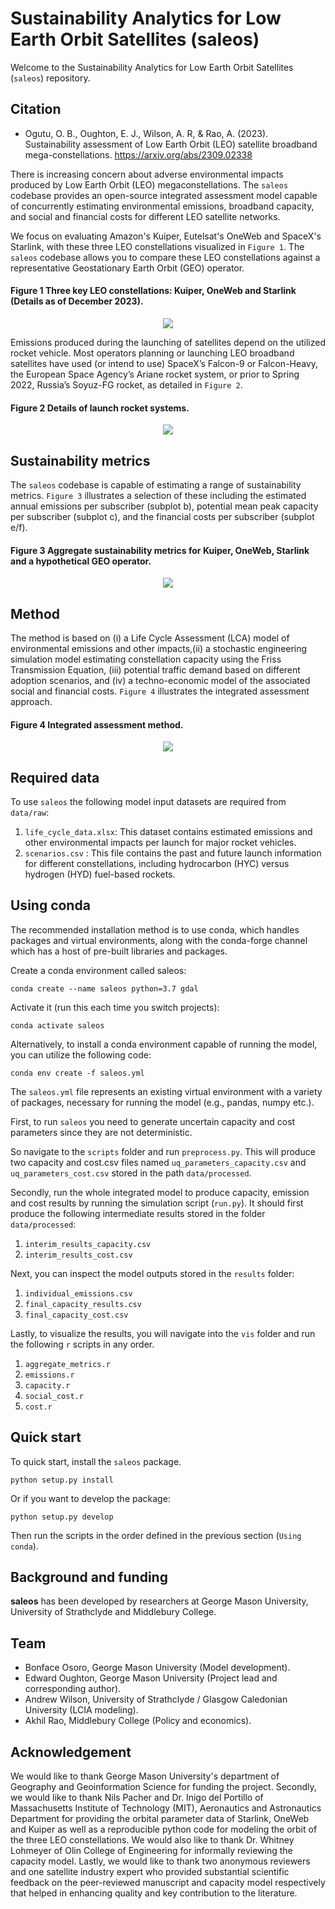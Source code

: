 # Sustainability Analytics for Low Earth Orbit Satellites (saleos)

Welcome to the Sustainability Analytics for Low Earth Orbit Satellites 
(`saleos`) repository.

Citation
---------
- Ogutu, O. B., Oughton, E. J., Wilson, A. R, & Rao, A. (2023). Sustainability 
assessment of Low Earth Orbit (LEO) satellite broadband mega-constellations. 
https://arxiv.org/abs/2309.02338

There is increasing concern about adverse environmental impacts produced by 
Low Earth Orbit (LEO) megaconstellations. The `saleos` codebase provides an 
open-source integrated assessment model capable of concurrently estimating 
environmental emissions, broadband capacity, and social and financial costs 
for different LEO satellite networks.

We focus on evaluating Amazon's Kuiper, Eutelsat's OneWeb and SpaceX's Starlink,
with these three LEO constellations visualized in `Figure 1`. The `saleos` 
codebase allows you to compare these LEO constellations against a representative
Geostationary Earth Orbit (GEO) operator.  

#### Figure 1 Three key LEO constellations: Kuiper, OneWeb and Starlink (Details as of December 2023).
<p align="center">
  <img src="/docs/a_fig_1.png" />
</p>

Emissions produced during the launching of satellites depend on the 
utilized rocket vehicle. Most operators planning or launching LEO broadband 
satellites have used (or intend to use) SpaceX’s Falcon-9 or Falcon-Heavy, 
the European Space Agency’s Ariane rocket system, or prior to Spring 2022, 
Russia’s Soyuz-FG rocket, as detailed in `Figure 2`. 

#### Figure 2 Details of launch rocket systems.
<p align="center">
  <img src="/docs/b_fig_2.png" />
</p>


## Sustainability metrics

The `saleos` codebase is capable of estimating a range of sustainability 
metrics. `Figure 3` illustrates a selection of these including the estimated 
annual emissions per subscriber (subplot b), potential mean peak capacity per 
subscriber (subplot c), and the financial costs per subscriber (subplot e/f).

#### Figure 3 Aggregate sustainability metrics for Kuiper, OneWeb, Starlink and a hypothetical GEO operator.
<p align = 'center'>
  <img src= '/docs/c_aggregate_metrics.png' />
</p>

## Method

The method is based on (i) a Life Cycle Assessment (LCA) model of environmental 
emissions and other impacts,(ii) a stochastic engineering simulation model 
estimating constellation capacity using the Friss Transmission Equation, (iii) 
potential traffic demand based on different adoption scenarios, and (iv) a 
techno-economic model of the associated social and financial costs. `Figure 4` 
illustrates the integrated assessment approach.

#### Figure 4 Integrated assessment method.
<p align = 'center'>
  <img src= '/docs/method_box_diagram.png' />
</p>

## Required data

To use `saleos` the following model input datasets are required from `data/raw`: 
1. `life_cycle_data.xlsx`: This dataset contains estimated emissions and 
other environmental impacts per launch for major rocket vehicles. 
2. `scenarios.csv` : This file contains the past and future launch information
for different constellations, including hydrocarbon (HYC) versus hydrogen (HYD) 
fuel-based rockets. 

Using conda
-----------
The recommended installation method is to use conda, which handles packages 
and virtual environments, along with the conda-forge channel which has a host 
of pre-built libraries and packages.

Create a conda environment called saleos:

  `conda create --name saleos python=3.7 gdal`

Activate it (run this each time you switch projects):

  `conda activate saleos`

Alternatively, to install a conda environment capable of running the model, 
you can utilize the following code:

  `conda env create -f saleos.yml`

The `saleos.yml` file represents an existing virtual environment with a 
variety of packages, necessary for running the model (e.g., pandas, numpy etc.).

First, to run `saleos` you need to generate uncertain capacity and cost 
parameters since they are not deterministic.

So navigate to the `scripts` folder and run `preprocess.py`. This will produce 
two capacity and cost.csv files named `uq_parameters_capacity.csv` and 
`uq_parameters_cost.csv` stored in the path `data/processed`.

Secondly, run the whole integrated model to produce capacity, emission and 
cost results by running the simulation script (`run.py`). It should first 
produce the following intermediate results stored in the folder 
`data/processed`:

1. `interim_results_capacity.csv`
2. `interim_results_cost.csv`

Next, you can inspect the model outputs stored in the `results` folder:

1. `individual_emissions.csv`
2. `final_capacity_results.csv`
3. `final_capacity_cost.csv`

Lastly, to visualize the results, you will navigate into the `vis` folder 
and run the following `r` scripts in any order.

1. `aggregate_metrics.r`
2. `emissions.r`
3. `capacity.r`
4. `social_cost.r`
5. `cost.r`

Quick start
-----------
To quick start, install the `saleos` package.

  `python setup.py install`

Or if you want to develop the package:

   `python setup.py develop`

Then run the scripts in the order defined in the previous section (`Using conda`).

Background and funding
----------------------

**saleos** has been developed by researchers at George Mason University, 
University of Strathclyde and Middlebury College.

## Team
- Bonface Osoro, George Mason University (Model development).
- Edward Oughton, George Mason University (Project lead and corresponding 
author).
- Andrew Wilson, University of Strathclyde / Glasgow Caledonian University 
(LCIA modeling).
- Akhil Rao, Middlebury College (Policy and economics).

Acknowledgement
---------------
We would like to thank George Mason University's department of Geography and 
Geoinformation Science for funding the project. Secondly, we would like to 
thank Nils Pacher and Dr. Inigo del Portillo of Massachusetts Institute of 
Technology (MIT), Aeronautics and Astronautics Department for providing the 
orbital parameter data of Starlink, OneWeb and Kuiper as well as a reproducible 
python code for modeling the orbit of the three LEO constellations. We would 
also like to thank Dr. Whitney Lohmeyer of Olin College of Engineering for 
informally reviewing the capacity model. Lastly, we would like to thank two 
anonymous reviewers and one satellite industry expert who provided substantial 
scientific feedback on the peer-reviewed manuscript and capacity model 
respectively that helped in enhancing quality and key contribution to the 
literature. 